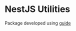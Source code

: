 # NestJS Utilities

Package developed using [guide](https://itnext.io/step-by-step-building-and-publishing-an-npm-typescript-package-44fe7164964c)
